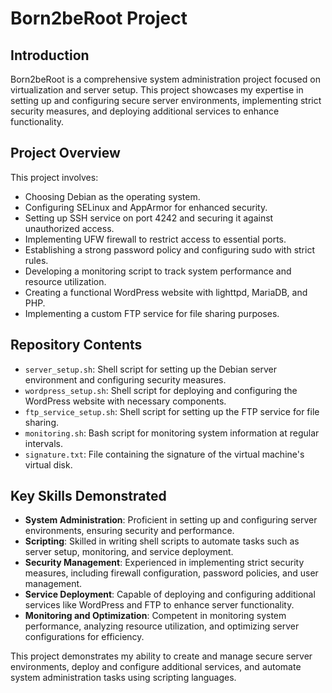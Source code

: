 # Born2beRoot Project

## Introduction
Born2beRoot is a comprehensive system administration project focused on virtualization and server setup. This project showcases my expertise in setting up and configuring secure server environments, implementing strict security measures, and deploying additional services to enhance functionality.

## Project Overview
This project involves:
- Choosing Debian as the operating system.
- Configuring SELinux and AppArmor for enhanced security.
- Setting up SSH service on port 4242 and securing it against unauthorized access.
- Implementing UFW firewall to restrict access to essential ports.
- Establishing a strong password policy and configuring sudo with strict rules.
- Developing a monitoring script to track system performance and resource utilization.
- Creating a functional WordPress website with lighttpd, MariaDB, and PHP.
- Implementing a custom FTP service for file sharing purposes.

## Repository Contents
- `server_setup.sh`: Shell script for setting up the Debian server environment and configuring security measures.
- `wordpress_setup.sh`: Shell script for deploying and configuring the WordPress website with necessary components.
- `ftp_service_setup.sh`: Shell script for setting up the FTP service for file sharing.
- `monitoring.sh`: Bash script for monitoring system information at regular intervals.
- `signature.txt`: File containing the signature of the virtual machine's virtual disk.

## Key Skills Demonstrated
- **System Administration**: Proficient in setting up and configuring server environments, ensuring security and performance.
- **Scripting**: Skilled in writing shell scripts to automate tasks such as server setup, monitoring, and service deployment.
- **Security Management**: Experienced in implementing strict security measures, including firewall configuration, password policies, and user management.
- **Service Deployment**: Capable of deploying and configuring additional services like WordPress and FTP to enhance server functionality.
- **Monitoring and Optimization**: Competent in monitoring system performance, analyzing resource utilization, and optimizing server configurations for efficiency.

This project demonstrates my ability to create and manage secure server environments, deploy and configure additional services, and automate system administration tasks using scripting languages.
